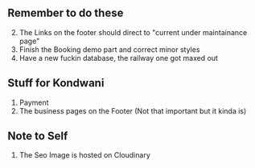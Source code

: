 ## Remember to do these

2. The Links on the footer should direct to "current under maintainance page"
3. Finish the Booking demo part and correct minor styles
4. Have a new fuckin database, the railway one got maxed out

## Stuff for Kondwani

1. Payment
2. The business pages on the Footer (Not that important but it kinda is)

## Note to Self

1. The Seo Image is hosted on Cloudinary
